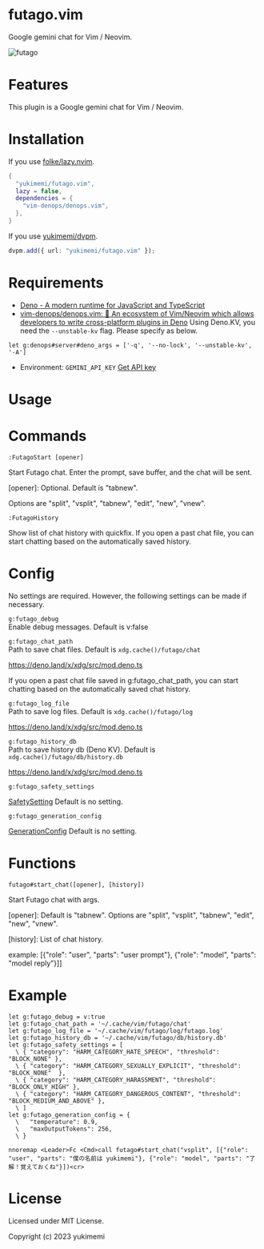 # futago.vim

Google gemini chat for Vim / Neovim.

![futago](https://github.com/yukimemi/futago.vim/assets/6442108/2a9f13c1-a66f-4170-aba3-e44a417ef5f7)

# Features 

This plugin is a Google gemini chat for Vim / Neovim.

# Installation 

If you use [folke/lazy.nvim](https://github.com/folke/lazy.nvim).

```lua
{
  "yukimemi/futago.vim",
  lazy = false,
  dependencies = {
    "vim-denops/denops.vim",
  },
}
```

If you use [yukimemi/dvpm](https://github.com/yukimemi/dvpm).

```typescript
dvpm.add({ url: "yukimemi/futago.vim" });
```

# Requirements 

- [Deno - A modern runtime for JavaScript and TypeScript](https://deno.land/)
- [vim-denops/denops.vim: 🐜 An ecosystem of Vim/Neovim which allows developers to write cross-platform plugins in Deno](https://github.com/vim-denops/denops.vim)
Using Deno.KV, you need the `--unstable-kv` flag.
Please specify as below.

```vim
let g:denops#server#deno_args = ['-q', '--no-lock', '--unstable-kv', '-A']
```

- Environment: `GEMINI_API_KEY`
[Get API key](https://ai.google.dev/)

# Usage 

# Commands 

`:FutagoStart [opener]`                                          

Start Futago chat.
Enter the prompt, save buffer, and the chat will be sent.

[opener]: Optional. Default is "tabnew".

Options are "split", "vsplit", "tabnew", "edit", "new", "vnew".

`:FutagoHistory`                                               

Show list of chat history with quickfix.
If you open a past chat file, you can start chatting based on the automatically saved history.

# Config 

No settings are required. However, the following settings can be made if necessary.

`g:futago_debug`                                               
Enable debug messages.
Default is v:false

`g:futago_chat_path`                                       
Path to save chat files.
Default is `xdg.cache()/futago/chat`

https://deno.land/x/xdg/src/mod.deno.ts

If you open a past chat file saved in g:futago_chat_path, you can start chatting based on the automatically saved chat history.

`g:futago_log_file`                                         
Path to save log files.
Default is `xdg.cache()/futago/log`

https://deno.land/x/xdg/src/mod.deno.ts

`g:futago_history_db`                                     
Path to save history db (Deno KV).
Default is `xdg.cache()/futago/db/history.db`

https://deno.land/x/xdg/src/mod.deno.ts

`g:futago_safety_settings`                           

[SafetySetting](https://ai.google.dev/api/rest/v1beta/SafetySetting)
Default is no setting.

`g:futago_generation_config`                       

[GenerationConfig](https://ai.google.dev/api/rest/v1beta/GenerationConfig)
Default is no setting.

# Functions 

`futago#start_chat([opener], [history])`                    

Start Futago chat with args.

[opener]: Default is "tabnew".
Options are "split", "vsplit", "tabnew", "edit", "new", "vnew".

[history]: List of chat history.

example:
[{"role": "user", "parts": "user prompt"}, {"role": "model", "parts": "model reply"}]]

# Example 

```vim
let g:futago_debug = v:true
let g:futago_chat_path = '~/.cache/vim/futago/chat'
let g:futago_log_file = '~/.cache/vim/futago/log/futago.log'
let g:futago_history_db = '~/.cache/vim/futago/db/history.db'
let g:futago_safety_settings = [
  \ { "category": "HARM_CATEGORY_HATE_SPEECH", "threshold": "BLOCK_NONE" },
  \ { "category": "HARM_CATEGORY_SEXUALLY_EXPLICIT", "threshold": "BLOCK_NONE"  },
  \ { "category": "HARM_CATEGORY_HARASSMENT", "threshold": "BLOCK_ONLY_HIGH" },
  \ { "category": "HARM_CATEGORY_DANGEROUS_CONTENT", "threshold": "BLOCK_MEDIUM_AND_ABOVE" },
  \ ]
let g:futago_generation_config = {
  \   "temperature": 0.9,
  \   "maxOutputTokens": 256,
  \ }

nnoremap <Leader>Fc <Cmd>call futago#start_chat("vsplit", [{"role": "user", "parts": "僕の名前は yukimemi"}, {"role": "model", "parts": "了解！覚えておくね"}])<cr>
```

# License 

Licensed under MIT License.

Copyright (c) 2023 yukimemi

